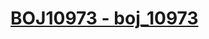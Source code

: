 # [BOJ10973 - boj_10973](https://www.acmicpc.net/problem/10973)
<!--tags: combinatorics, impl, math-->

